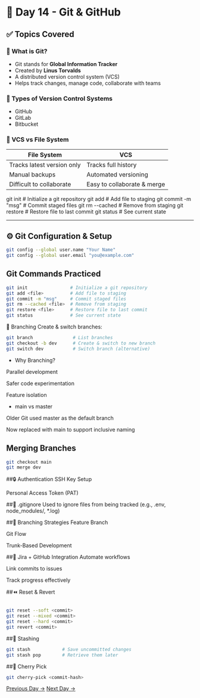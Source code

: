 # 🚀 Day 14 - Git & GitHub

## ✅ Topics Covered

### 🔧 What is Git?
- Git stands for **Global Information Tracker**
- Created by **Linus Torvalds**
- A distributed version control system (VCS)
- Helps track changes, manage code, collaborate with teams

### 🔗 Types of Version Control Systems
- GitHub
- GitLab
- Bitbucket

### 📁 VCS vs File System
| File System | VCS |
|-------------|-----|
| Tracks latest version only | Tracks full history |
| Manual backups | Automated versioning |
| Difficult to collaborate | Easy to collaborate & merge |


git init                # Initialize a git repository
git add <file>          # Add file to staging
git commit -m "msg"     # Commit staged files
git rm --cached <file>  # Remove from staging
git restore <file>      # Restore file to last commit
git status              # See current state

---

## ⚙️ Git Configuration & Setup

```bash
git config --global user.name "Your Name"
git config --global user.email "you@example.com"
```
## Git Commands Practiced
```bash
git init                # Initialize a git repository
git add <file>          # Add file to staging
git commit -m "msg"     # Commit staged files
git rm --cached <file>  # Remove from staging
git restore <file>      # Restore file to last commit
git status              # See current state

```
🌿 Branching
Create & switch branches:

```bash
git branch               # List branches
git checkout -b dev      # Create & switch to new branch
git switch dev           # Switch branch (alternative)

```
- Why Branching?

Parallel development

Safer code experimentation

Feature isolation

- main vs master

Older Git used master as the default branch

Now replaced with main to support inclusive naming

## Merging Branches
```bash
git checkout main
git merge dev

```
##🔒 Authentication
SSH Key Setup

Personal Access Token (PAT)

##🚫 .gitignore
Used to ignore files from being tracked (e.g., .env, node_modules/, *.log)

##🌱 Branching Strategies
Feature Branch

Git Flow

Trunk-Based Development

##🔗 Jira + GitHub Integration
Automate workflows

Link commits to issues

Track progress effectively

##⏪ Reset & Revert
```bash

git reset --soft <commit>
git reset --mixed <commit>
git reset --hard <commit>
git revert <commit>

```
##🧳 Stashing
```bash
git stash            # Save uncommitted changes
git stash pop        # Retrieve them later

```
##🍒 Cherry Pick
```bash
git cherry-pick <commit-hash>

```
[Previous Day →](../Day-13/README.md)                                                                                    [Next Day →](../Day-15/README.md) 
